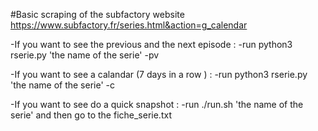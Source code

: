 #Basic scraping of the subfactory website
<https://www.subfactory.fr/series.html&action=g_calendar>


-If you want to see the previous and the next episode :
-run python3 rserie.py 'the name of the serie' -pv

-If you want to see a calandar (7 days in a row ) :
-run python3 rserie.py 'the name of the serie' -c

-If you want to see do a quick snapshot :
-run ./run.sh 'the name of the serie'
and then go to the fiche_serie.txt


